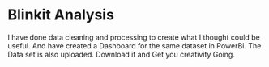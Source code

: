 # Blinkit Analysis
I have done data cleaning and processing to create what I thought could be useful.
And have created a Dashboard for the same dataset in PowerBi.
The Data set is also uploaded.
Download it and Get you creativity Going.
 
